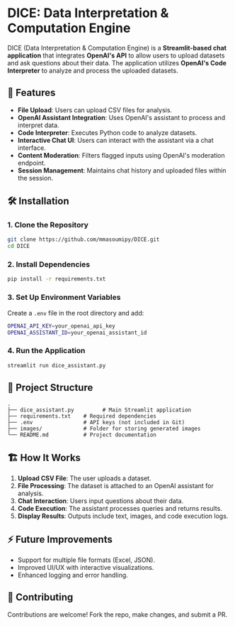 # DICE: Data Interpretation & Computation Engine

DICE (Data Interpretation & Computation Engine) is a **Streamlit-based chat application** that integrates **OpenAI's API** to allow users to upload datasets and ask questions about their data. The application utilizes **OpenAI's Code Interpreter** to analyze and process the uploaded datasets.

## 🚀 Features

- **File Upload**: Users can upload CSV files for analysis.
- **OpenAI Assistant Integration**: Uses OpenAI's assistant to process and interpret data.
- **Code Interpreter**: Executes Python code to analyze datasets.
- **Interactive Chat UI**: Users can interact with the assistant via a chat interface.
- **Content Moderation**: Filters flagged inputs using OpenAI's moderation endpoint.
- **Session Management**: Maintains chat history and uploaded files within the session.

## 🛠️ Installation

### 1. Clone the Repository
```sh
git clone https://github.com/mmasoumipy/DICE.git
cd DICE
```

### 2. Install Dependencies
```sh
pip install -r requirements.txt
```

### 3. Set Up Environment Variables
Create a `.env` file in the root directory and add:
```sh
OPENAI_API_KEY=your_openai_api_key
OPENAI_ASSISTANT_ID=your_openai_assistant_id
```

### 4. Run the Application
```sh
streamlit run dice_assistant.py
```

## 📂 Project Structure

```
.
├── dice_assistant.py         # Main Streamlit application
├── requirements.txt    # Required dependencies
├── .env                # API keys (not included in Git)
├── images/             # Folder for storing generated images
└── README.md           # Project documentation
```

## 🏗️ How It Works

1. **Upload CSV File**: The user uploads a dataset.
2. **File Processing**: The dataset is attached to an OpenAI assistant for analysis.
3. **Chat Interaction**: Users input questions about their data.
4. **Code Execution**: The assistant processes queries and returns results.
5. **Display Results**: Outputs include text, images, and code execution logs.

## ⚡ Future Improvements

- Support for multiple file formats (Excel, JSON).
- Improved UI/UX with interactive visualizations.
- Enhanced logging and error handling.

## 🤝 Contributing

Contributions are welcome! Fork the repo, make changes, and submit a PR.